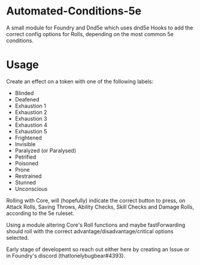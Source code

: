 # Automated-Conditions-5e
A small module for Foundry and Dnd5e which uses dnd5e Hooks to add the correct config options for Rolls, depending on the most common 5e conditions.


# Usage
Create an effect on a token with one of the following labels:
- Blinded
- Deafened
- Exhaustion 1
- Exhaustion 2
- Exhaustion 3
- Exhaustion 4
- Exhaustion 5
- Frightened
- Invisible
- Paralyzed (or Paralysed)
- Petrified
- Poisoned
- Prone
- Restrained
- Stunned
- Unconscious

Rolling with Core, will (hopefully) indicate the correct button to press, on Attack Rolls, Saving Throws, Ability Checks, Skill Checks and Damage Rolls, according to the 5e ruleset.

Using a module altering Core's Roll functions and maybe fastForwarding should roll with the correct advantage/disadvantage/critical options selected.

Early stage of developemt so reach out either here by creating an Issue or in Foundry's discord (thatlonelybugbear#4393).
